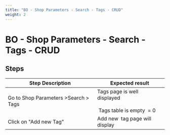 ```yaml
---
title: "BO - Shop Parameters - Search - Tags - CRUD"
weight: 2
---
```


# BO - Shop Parameters - Search - Tags - CRUD
## Steps
| Step Description | Expected result |
| ----- | ----- |
| Go to Shop Parameters >Search > Tags | Tags page is well displayed<br><br> Tags table is empty  = 0 |
| Click on "Add new Tag" | Add new  tag page will display |
